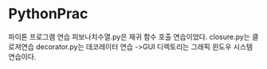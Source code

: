 # PythonPrac
파이톤 프로그램 연습
피보나치수열.py은 재귀 함수 호출 연습이었다.
closure.py는 클로져연습
decorator.py는 데코레이터 연습
->GUI 디렉토리는 그래픽 윈도우 시스템 연습이다.
    